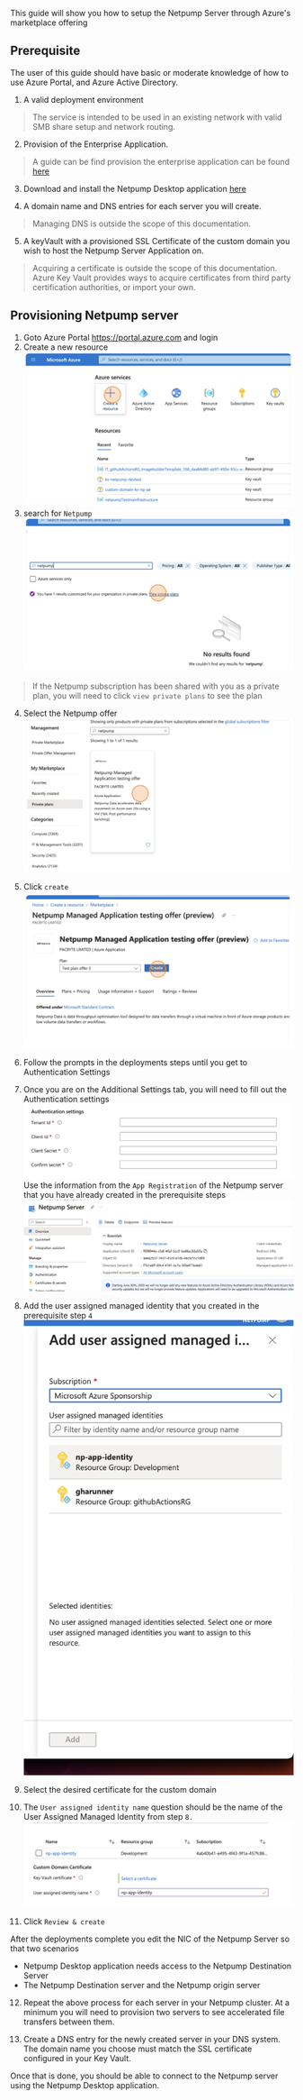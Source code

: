 This guide will show you how to setup the Netpump Server through Azure's marketplace offering

## Prerequisite
The user of this guide should have basic or moderate knowledge of how to use Azure Portal, and Azure Active Directory.

1. A valid deployment environment
 > The service is intended to be used in an existing network with valid SMB share setup and network routing.

2. Provision of the Enterprise Application.
 > A guide can be find provision the enterprise application can be found [here](setup-app-registration.md)

3. Download and install the Netpump Desktop application [here][download-link]

4. A domain name and DNS entries for each server you will create.
> Managing DNS is outside the scope of this documentation.

5. A keyVault with a provisioned SSL Certificate of the custom domain you wish to host the Netpump Server Application on.
> Acquiring a certificate is outside the scope of this documentation. Azure Key Vault provides ways to acquire certificates from third party certification authorities, or import your own.

## Provisioning Netpump server

1. Goto Azure Portal https://portal.azure.com and login 
2. Create a new resource
![Alt text][create-new-resource]
3. search for `Netpump` 
![Alt text][search-netpump]

> If the Netpump subscription has been shared with you as a private plan, you will need to click `view private plans` to see the plan

4. Select the Netpump offer
![Alt text][select-offer]

5. Click `create`
![Alt text][click-create]

6. Follow the prompts in the deployments steps until you get to Authentication Settings

7. Once you are on the Additional Settings tab, you will need to fill out the Authentication settings
![Alt text][auth-settings]
Use the information from the `App Registration` of the Netpump server that you have already created in the prerequisite steps
![Alt text][app-registration-example]

8. Add the user assigned managed identity that you created in the prerequisite step `4`
![Alt text][add-user-assigned-managed-identity]

9. Select the desired certificate for the custom domain

10.  The `User assigned identity name` question should be the name of the User Assigned Managed Identity from step `8.`
![Alt text][identity-name-example]

11. Click `Review & create`

After the deployments complete you edit the NIC of the Netpump Server so that two scenarios  
* Netpump Desktop application needs access to the Netpump Destination Server
* The Netpump Destination server and the Netpump origin server 

12. Repeat the above process for each server in your Netpump cluster. At a minimum you will need to provision two servers to see accelerated file transfers between them.

13. Create a DNS entry for the newly created server in your DNS system. The domain name you choose must match the SSL certificate configured in your Key Vault.

Once that is done, you should be able to connect to the Netpump server using the Netpump Desktop application.

[search-netpump]: images/search-netpump.png
[create-new-resource]: images/create-new-resource.png
[select-offer]: images/select-offer.png
[click-create]: images/click-create.png
[auth-settings]: images/auth-settings.png
[app-registration-example]: images/app-registration-example.png
[add-user-assigned-managed-identity]: images/add-user-assigned-managed-identity.png
[identity-name-example]: images/identity-name-example.png
[setup-app-registration]: setup-app-registration.md
[example-network]: google.com
[download-link]: http://netpump.com.au/